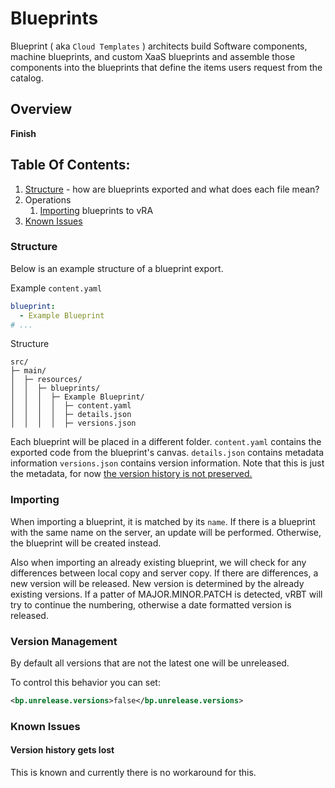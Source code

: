 # Blueprints
Blueprint ( aka `Cloud Templates` ) architects build Software components, machine blueprints, and custom XaaS 
blueprints and assemble those components into the blueprints that define the items users request from the catalog.

## Overview
**Finish**

## Table Of Contents:
1. [Structure](#structure) - how are blueprints exported and what does each file mean?
2. Operations
   1. [Importing](#importing) blueprints to vRA
3. [Known Issues](#known-issues)

### Structure
Below is an example structure of a blueprint export.

Example `content.yaml`
```yaml
blueprint:
  - Example Blueprint
# ...
```

Structure
```
src/
├─ main/
│  ├─ resources/
│  │  ├─ blueprints/
│  │  │  ├─ Example Blueprint/
│  │  │  │  ├─ content.yaml
│  │  │  │  ├─ details.json
│  │  │  │  ├─ versions.json
```

Each blueprint will be placed in a different folder.
`content.yaml` contains the exported code from the blueprint's canvas.
`details.json` contains metadata information
`versions.json` contains version information. Note that this is just the metadata, for now [the version history is not preserved.](#version-history-gets-lost)

### Importing
When importing a blueprint, it is matched by its `name`. If there is a blueprint with the same name on the server,
an update will be performed. Otherwise, the blueprint will be created instead.

Also when importing an already existing blueprint, we will check for any differences between local copy and server copy. 
If there are differences, a new version will be released. New version is determined by the already existing versions. If 
a patter of MAJOR.MINOR.PATCH is detected, vRBT will try to continue the numbering, otherwise a date formatted version is 
released.

### Version Management

By default all versions that are not the latest one will be unreleased. 

To control this behavior you can set:

```xml
<bp.unrelease.versions>false</bp.unrelease.versions>
```

### Known Issues

#### Version history gets lost
This is known and currently there is no workaround for this.

